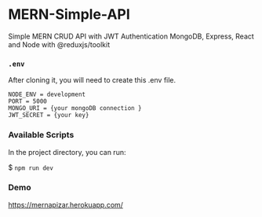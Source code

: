 # MERN-Simple-API

Simple MERN CRUD API with JWT Authentication
MongoDB, Express, React and Node  with @reduxjs/toolkit

### `.env`
After cloning it, you will need to create this .env file.

```
NODE_ENV = development
PORT = 5000
MONGO_URI = {your mongoDB connection }
JWT_SECRET = {your key}
```

### Available Scripts

In the project directory, you can run:

$ `npm run dev`

### Demo

https://mernapizar.herokuapp.com/
